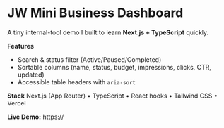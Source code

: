 # JW Mini Business Dashboard

A tiny internal-tool demo I built to learn **Next.js + TypeScript** quickly.

**Features**
- Search & status filter (Active/Paused/Completed)
- Sortable columns (name, status, budget, impressions, clicks, CTR, updated)
- Accessible table headers with `aria-sort`

**Stack**
Next.js (App Router) • TypeScript • React hooks • Tailwind CSS • Vercel

**Live Demo:** https://<your-vercel-url>
